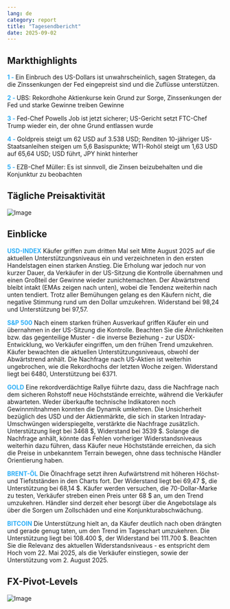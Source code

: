 ```yaml
---
lang: de
category: report
title: "Tagesendbericht"
date: 2025-09-02
---
```



<h2>Markthighlights</h2>
<strong style="color: #2caef7;">1 - </strong> Ein Einbruch des US-Dollars ist unwahrscheinlich, sagen Strategen, da die Zinssenkungen der Fed eingepreist sind und die Zuflüsse unterstützen.

<strong style="color: #2caef7;">2 - </strong> UBS: Rekordhohe Aktienkurse kein Grund zur Sorge, Zinssenkungen der Fed und starke Gewinne treiben Gewinne

<strong style="color: #2caef7;">3 - </strong> Fed-Chef Powells Job ist jetzt sicherer; US-Gericht setzt FTC-Chef Trump wieder ein, der ohne Grund entlassen wurde

<strong style="color: #2caef7;">4 - </strong> Goldpreis steigt um 62 USD auf 3.538 USD; Renditen 10-jähriger US-Staatsanleihen steigen um 5,6 Basispunkte; WTI-Rohöl steigt um 1,63 USD auf 65,64 USD; USD führt, JPY hinkt hinterher

<strong style="color: #2caef7;">5 - </strong> EZB-Chef Müller: Es ist sinnvoll, die Zinsen beizubehalten und die Konjunktur zu beobachten



<h2>Tägliche Preisaktivität</h2>
<img src="https://markleighedu.github.io/img/Sep-2025/02-Sep-2025/price.jpg" alt="Image"/>

<h2>Einblicke</h2>
<strong style="color: #2caef7;">USD-INDEX</strong> Käufer griffen zum dritten Mal seit Mitte August 2025 auf die aktuellen Unterstützungsniveaus ein und verzeichneten in den ersten Handelstagen einen starken Anstieg. Die Erholung war jedoch nur von kurzer Dauer, da Verkäufer in der US-Sitzung die Kontrolle übernahmen und einen Großteil der Gewinne wieder zunichtemachten. Der Abwärtstrend bleibt intakt (EMAs zeigen nach unten), wobei die Tendenz weiterhin nach unten tendiert. Trotz aller Bemühungen gelang es den Käufern nicht, die negative Stimmung rund um den Dollar umzukehren. Widerstand bei 98,24 und Unterstützung bei 97,57.

<strong style="color: #2caef7;">S&P 500</strong> Nach einem starken frühen Ausverkauf griffen Käufer ein und übernahmen in der US-Sitzung die Kontrolle. Beachten Sie die Ähnlichkeiten bzw. das gegenteilige Muster - die inverse Beziehung - zur USDX-Entwicklung, wo Verkäufer eingriffen, um den frühen Trend umzukehren. Käufer bewachten die aktuellen Unterstützungsniveaus, obwohl der Abwärtstrend anhält. Die Nachfrage nach US-Aktien ist weiterhin ungebrochen, wie die Rekordhochs der letzten Woche zeigen. Widerstand liegt bei 6480, Unterstützung bei 6371.

<strong style="color: #2caef7;">GOLD</strong> Eine rekordverdächtige Rallye führte dazu, dass die Nachfrage nach dem sicheren Rohstoff neue Höchststände erreichte, während die Verkäufer abwarteten. Weder überkaufte technische Indikatoren noch Gewinnmitnahmen konnten die Dynamik umkehren. Die Unsicherheit bezüglich des USD und der Aktienmärkte, die sich in starken Intraday-Umschwüngen widerspiegelte, verstärkte die Nachfrage zusätzlich. Unterstützung liegt bei 3468 $, Widerstand bei 3539 $. Solange die Nachfrage anhält, könnte das Fehlen vorheriger Widerstandsniveaus weiterhin dazu führen, dass Käufer neue Höchststände erreichen, da sich die Preise in unbekanntem Terrain bewegen, ohne dass technische Händler Orientierung haben.

<strong style="color: #2caef7;">BRENT-ÖL</strong> Die Ölnachfrage setzt ihren Aufwärtstrend mit höheren Höchst- und Tiefstständen in den Charts fort. Der Widerstand liegt bei 69,47 $, die Unterstützung bei 68,14 $. Käufer werden versuchen, die 70-Dollar-Marke zu testen, Verkäufer streben einen Preis unter 68 $ an, um den Trend umzukehren. Händler sind derzeit eher besorgt über die Angebotslage als über die Sorgen um Zollschäden und eine Konjunkturabschwächung.

<strong style="color: #2caef7;">BITCOIN</strong> Die Unterstützung hielt an, da Käufer deutlich nach oben drängten und gerade genug taten, um den Trend im Tageschart umzukehren. Die Unterstützung liegt bei 108.400 $, der Widerstand bei 111.700 $. Beachten Sie die Relevanz des aktuellen Widerstandsniveaus - es entspricht dem Hoch vom 22. Mai 2025, als die Verkäufer einstiegen, sowie der Unterstützung vom 2. August 2025.



<h2>FX-Pivot-Levels</h2>
<img src="https://markleighedu.github.io/img/Sep-2025/02-Sep-2025/pivot.jpg" alt="Image"/>